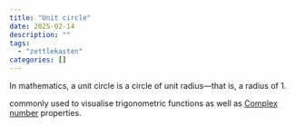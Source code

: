 ```yaml
---
title: "Unit circle"
date: 2025-02-14
description: ""
tags: 
  - "zettlekasten"
categories: []
---
```


In mathematics, a unit circle is a circle of unit radius—that is, a radius of 1.

commonly used to visualise trigonometric functions as well as [Complex number](Complex%20number.md) properties.
